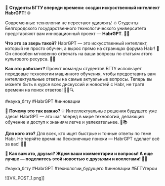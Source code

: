 🚀 **Студенты БГТУ впереди времени: создан искусственный интеллект HabrGPT!** 🌐

Современные технологии не перестают удивлять! 🔥 Студенты Белгородского государственного технологического университета представляют вам инновационный проект — **HabrGPT**. 🧠✨

**Что это за зверь такой?** HabrGPT — это искусственный интеллект, который не просто обучен, а вырос прямо на страницах форума Habr! 🚀 Он способен мгновенно отвечать на ваши вопросы по статьям этого культового ресурса. 🤖💬

**Как это работает?** Проект команды студентов БГТУ использует передовые технологии машинного обучения, чтобы предоставить вам интеллектуальные ответы на самые актуальные вопросы. Теперь вы можете быть в курсе всех дискуссий и новостей с Habr, не тратя времени на поиск ответов! 🕵️‍♂️🔍

#наука_бгту #HabrGPT #инновации

🌟 **Почему это так важно?** 💡 Интеллектуальные решения будущего уже здесь! HabrGPT — это шаг вперед в мире технологий, делающий обучение и доступ к знаниям легче и увлекательнее. 🚀📚

**Для кого это?** Для всех, кто ищет быстрые и точные ответы по теме Habr. Не теряйте время на бесконечные поиски — HabrGPT сделает всё за вас! 🚀💡

**💬 Как вам это, друзья? Ждем ваши комментарии и вопросы! А еще лучше — поделитесь этой новостью с друзьями и коллегами! 🤝🌐**

#наука_бгту #HabrGPT #технологии_будущего #инновации #БГТУгерои

![[VK_POST_1.png]]
